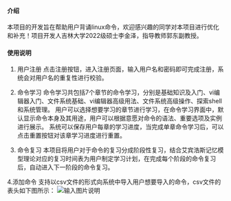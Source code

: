 
#### 介绍
本项目的开发旨在帮助用户背诵linux命令，欢迎感兴趣的同学对本项目进行优化和补充！项目开发人吉林大学2022级硕士李金泽，指导教师郭东副教授。

#### 使用说明

1. 用户注册
点击注册按钮，进入注册页面，输入用户名和密码即可完成注册，系统会对用户名的重复性进行校验。

2.  命令学习
命令学习共包括7个章节的命令学习，分别是基础知识及入门、vi编辑器入门、文件系统基础、vi编辑器高级用法、文件系统高级操作、探索shell和系统管理。
用户可以选择想要学习的章节进行学习，在命令学习界面中，默认显示命令本身及其用途，用户可以根据意愿对命令的语法、重要选项及实例进行展示。
系统可以保存用户每章的学习进度，当完成单章命令学习后，可以点击重置按钮对该章学习进度进行重置。

3.  命令复习
本项目将用户对于命令的复习分成阶段性复习，结合艾宾浩斯记忆模型理论对应的复习时间表为用户制定学习计划，在完成每个阶段的命令复习后，自动进入下一阶段的命令复习。

4.添加命令
支持以csv文件的形式向系统中导入用户想要导入的命令，csv文件的表头如下图所示：
![输入图片说明](https://foruda.gitee.com/images/1662625739364157470/7a3ab3ea_11585339.png "11111.png")

